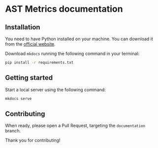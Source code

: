 # AST Metrics documentation

## Installation

You need to have Python installed on your machine. You can download it from the [official website](https://www.python.org/downloads/).

Download `mkdocs` running the following command in your terminal:

```bash
pip install -r requirements.txt
```

## Getting started

Start a local server using the following command:

```bash
mkdocs serve
```

## Contributing

When ready, please open a Pull Request, targeting the `documentation` branch.

Thank you for contributing!